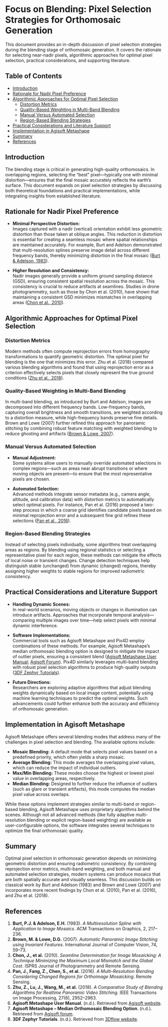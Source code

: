# Focus on Blending: Pixel Selection Strategies for Orthomosaic Generation

This document provides an in-depth discussion of pixel selection strategies during the blending stage of orthomosaic generation. It covers the rationale for selecting near-nadir pixels, algorithmic approaches for optimal pixel selection, practical considerations, and supporting literature.

## Table of Contents
- [Introduction](#introduction)
- [Rationale for Nadir Pixel Preference](#rationale-for-nadir-pixel-preference)
- [Algorithmic Approaches for Optimal Pixel Selection](#algorithmic-approaches-for-optimal-pixel-selection)
  - [Distortion Metrics](#distortion-metrics)
  - [Quality-Based Weighting in Multi-Band Blending](#quality-based-weighting-in-multi-band-blending)
  - [Manual Versus Automated Selection](#manual-versus-automated-selection)
  - [Region-Based Blending Strategies](#region-based-blending-strategies)
- [Practical Considerations and Literature Support](#practical-considerations-and-literature-support)
- [Implementation in Agisoft Metashape](#implementation-in-agisoft-metashape)
- [Summary](#summary)
- [References](#references)

## Introduction

The blending stage is critical in generating high-quality orthomosaics. In overlapping regions, selecting the “best” pixel—typically one with minimal distortion—ensures that the final mosaic accurately reflects the earth’s surface. This document expands on pixel selection strategies by discussing both theoretical foundations and practical implementations, while integrating insights from established literature.

## Rationale for Nadir Pixel Preference

- **Minimal Perspective Distortion:**  
  Images captured with a nadir (vertical) orientation exhibit less geometric distortion than those taken at oblique angles. This reduction in distortion is essential for creating a seamless mosaic where spatial relationships are maintained accurately. For example, Burt and Adelson demonstrated that multi-resolution splines preserve image detail across different frequency bands, thereby minimizing distortion in the final mosaic ([Burt & Adelson, 1983](#ref1)).

- **Higher Resolution and Consistency:**  
  Nadir images generally provide a uniform ground sampling distance (GSD), ensuring consistent spatial resolution across the mosaic. This consistency is crucial to reduce artifacts at seamlines. Studies in drone photogrammetry, such as those by Chon et al. (2010), have shown that maintaining a consistent GSD minimizes mismatches in overlapping areas ([Chon et al., 2010](#ref3)).

## Algorithmic Approaches for Optimal Pixel Selection

### Distortion Metrics

Modern methods often compute reprojection errors from homography transformations to quantify geometric distortion. The optimal pixel for blending is the one that minimizes this error. Zhu et al. (2018) compared various blending algorithms and found that using reprojection error as a criterion effectively selects pixels that closely represent the true ground conditions ([Zhu et al., 2018](#ref5)).

### Quality-Based Weighting in Multi-Band Blending

In multi-band blending, as introduced by Burt and Adelson, images are decomposed into different frequency bands. Low-frequency bands, capturing overall brightness and smooth transitions, are weighted according to a distortion measure, while high-frequency bands preserve fine details. Brown and Lowe (2007) further refined this approach for panoramic stitching by combining robust feature matching with weighted blending to reduce ghosting and artifacts ([Brown & Lowe, 2007](#ref2)).

### Manual Versus Automated Selection

- **Manual Adjustment:**  
  Some systems allow users to manually override automated selections in complex regions—such as areas near abrupt transitions or where moving objects are present—to ensure that the most representative pixels are chosen.

- **Automated Selection:**  
  Advanced methods integrate sensor metadata (e.g., camera angle, altitude, and calibration data) with distortion metrics to automatically select optimal pixels. For instance, Pan et al. (2016) proposed a two-step process in which a coarse grid identifies candidate pixels based on minimal reprojection error and a subsequent fine grid refines these selections ([Pan et al., 2016](#ref4)).

### Region-Based Blending Strategies

Instead of selecting pixels individually, some algorithms treat overlapping areas as regions. By blending using regional statistics or selecting a representative pixel for each region, these methods can mitigate the effects of local noise or transient changes. Change detection techniques help distinguish stable (unchanged) from dynamic (changed) regions, thereby assigning higher weights to stable regions for improved radiometric consistency.

## Practical Considerations and Literature Support

- **Handling Dynamic Scenes:**  
  In real-world scenarios, moving objects or changes in illumination can introduce artifacts. Approaches that incorporate temporal analysis—comparing multiple images over time—help select pixels with minimal dynamic interference.

- **Software Implementations:**  
  Commercial tools such as Agisoft Metashape and Pix4D employ combinations of these methods. For example, Agisoft Metashape’s median orthomosaic blending option is designed to mitigate the impact of outlier pixels, ensuring a consistent blend ([Agisoft Metashape User Manual](#ref6); [Agisoft Forum](#ref7)). Pix4D similarly leverages multi-band blending with robust pixel selection algorithms to produce high-quality outputs ([3DF Zephyr Tutorials](#ref8)).

- **Future Directions:**  
  Researchers are exploring adaptive algorithms that adjust blending weights dynamically based on local image content, potentially using machine learning techniques to predict the optimal weights. Such advancements could further enhance both the accuracy and efficiency of orthomosaic generation.

## Implementation in Agisoft Metashape

Agisoft Metashape offers several blending modes that address many of the challenges in pixel selection and blending. The available options include:

- **Mosaic Blending:** A default mode that selects pixel values based on a predefined priority, which often yields a sharp mosaic.
- **Average Blending:** This mode averages the overlapping pixel values, which can reduce the impact of individual outliers.
- **Max/Min Blending:** These modes choose the highest or lowest pixel value in overlapping areas, respectively.
- **Median Blending:** Designed to further reduce the influence of outliers (such as glare or transient artifacts), this mode computes the median pixel value across overlaps.

While these options implement strategies similar to multi-band or region-based blending, Agisoft Metashape uses proprietary algorithms behind the scenes. Although not all advanced methods (like fully adaptive multi-resolution blending or explicit region-based weighting) are available as user-configurable options, the software integrates several techniques to optimize the final orthomosaic quality.

## Summary

Optimal pixel selection in orthomosaic generation depends on minimizing geometric distortion and ensuring radiometric consistency. By combining reprojection error metrics, multi-band weighting, and both manual and automated selection strategies, modern systems can produce mosaics that are both spatially accurate and visually seamless. This discussion builds on classical work by Burt and Adelson (1983) and Brown and Lowe (2007) and incorporates more recent findings by Chon et al. (2010), Pan et al. (2016), and Zhu et al. (2018).

## References

1. <a id="ref1"></a>**Burt, P.J. & Adelson, E.H.** (1983). *A Multiresolution Spline with Application to Image Mosaics*. ACM Transactions on Graphics, 2, 217–236.
2. <a id="ref2"></a>**Brown, M. & Lowe, D.G.** (2007). *Automatic Panoramic Image Stitching using Invariant Features*. International Journal of Computer Vision, 74, 59–73.
3. <a id="ref3"></a>**Chon, J., et al.** (2010). *Seamline Determination for Image Mosaicking: A Technique Minimizing the Maximum Local Mismatch and the Global Cost*. ISPRS Journal of Photogrammetry and Remote Sensing.
4. <a id="ref4"></a>**Pan, J., Fang, Z., Chen, S., et al.** (2016). *A Multi-Resolution Blending Considering Changed Regions for Orthoimage Mosaicking*. Remote Sensing.
5. <a id="ref5"></a>**Zhu, Z., Lu, J., Wang, M., et al.** (2018). *A Comparative Study of Blending Algorithms for Realtime Panoramic Video Stitching*. IEEE Transactions on Image Processing, 27(6), 2952–2963.
6. <a id="ref6"></a>**Agisoft Metashape User Manual**. (n.d.). Retrieved from [Agisoft website](https://www.agisoft.com/).
7. <a id="ref7"></a>**Agisoft Metashape – Median Orthomosaic Blending Option**. (n.d.). Retrieved from [Agisoft forum](https://www.agisoft.com/forum/).
8. <a id="ref8"></a>**3DF Zephyr Tutorials**. (n.d.). Retrieved from [3Dflow website](https://www.3dflow.net/technology/).
